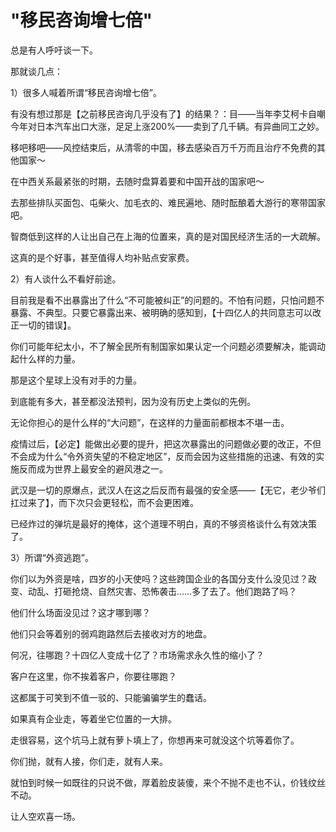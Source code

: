 # "移民咨询增七倍"


总是有人呼吁谈一下。  
  
那就谈几点：  
  
1）很多人喊着所谓“移民咨询增七倍”。  
  
有没有想过那是【之前移民咨询几乎没有了】的结果？：目——当年李艾柯卡自嘲今年对日本汽车出口大涨，足足上涨200%——卖到了几千辆。有异曲同工之妙。  
  
移吧移吧——风控结束后，从清零的中国，移去感染百万千万而且治疗不免费的其他国家～  
  
在中西关系最紧张的时期，去随时盘算着要和中国开战的国家吧～  
  
去那些排队买面包、屯柴火、加毛衣的、难民遍地、随时酝酿着大游行的寒带国家吧。  
  
智商低到这样的人让出自己在上海的位置来，真的是对国民经济生活的一大疏解。  
  
这真的是个好事，甚至值得人均补贴点安家费。  
  
2）有人谈什么不看好前途。  
  
目前我是看不出暴露出了什么“不可能被纠正”的问题的。不怕有问题，只怕问题不暴露、不典型。只要它暴露出来、被明确的感知到，【十四亿人的共同意志可以改正一切的错误】。  
  
你们可能年纪太小，不了解全民所有制国家如果认定一个问题必须要解决，能调动起什么样的力量。  
  
那是这个星球上没有对手的力量。  
  
到底能有多大，甚至都没法预判，因为没有历史上类似的先例。  
  
无论你担心的是什么样的“大问题”，在这样的力量面前都根本不堪一击。  
  
疫情过后，【必定】能做出必要的提升，把这次暴露出的问题做必要的改正，不但不会成为什么“令外资失望的不稳定地区”，反而会因为这些措施的迅速、有效的实施反而成为世界上最安全的避风港之一。  
  
武汉是一切的原爆点，武汉人在这之后反而有最强的安全感——【无它，老少爷们扛过来了】，而下次只会更轻松，而不会更困难。  
  
已经炸过的弹坑是最好的掩体，这个道理不明白，真的不够资格谈什么有效决策了。  
  
3）所谓“外资逃跑”。  
  
你们以为外资是啥，四岁的小天使吗？这些跨国企业的各国分支什么没见过？政变、动乱、打砸抢烧、自然灾害、恐怖袭击……多了去了。他们跑路了吗？  
  
他们什么场面没见过？这才哪到哪？  
  
他们只会等着别的弱鸡跑路然后去接收对方的地盘。  
  
何况，往哪跑？十四亿人变成十亿了？市场需求永久性的缩小了？  
  
客户在这里，你不挨着客户，你要往哪跑？  
  
这都属于可笑到不值一驳的、只能骗骗学生的蠢话。  
  
如果真有企业走，等着坐它位置的一大排。  
  
走很容易，这个坑马上就有萝卜填上了，你想再来可就没这个坑等着你了。  
  
你们抛，就有人接，你们走，就有人来。  
  
就怕到时候一如既往的只说不做，厚着脸皮装傻，来个不抛不走也不认，价钱纹丝不动。  
  
让人空欢喜一场。